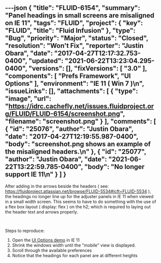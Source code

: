 ---json
{
  "title": "FLUID-6154",
  "summary": "Panel headings in small screens are misaligned on IE 11",
  "tags": "FLUID",
  "project": {
    "key": "FLUID",
    "title": "Fluid Infusion"
  },
  "type": "Bug",
  "priority": "Major",
  "status": "Closed",
  "resolution": "Won't Fix",
  "reporter": "Justin Obara",
  "date": "2017-04-27T12:17:32.753-0400",
  "updated": "2021-06-22T13:23:04.295-0400",
  "versions": [],
  "fixVersions": [
    "3.0"
  ],
  "components": [
    "Prefs Framework",
    "UI Options"
  ],
  "environment": "IE 11 ( Win 7 )\n",
  "issueLinks": [],
  "attachments": [
    {
      "type": "image",
      "url": "https://idrc.cachefly.net/issues.fluidproject.org/FLUID/FLUID-6154/screenshot.png",
      "filename": "screenshot.png"
    }
  ],
  "comments": [
    {
      "id": "25076",
      "author": "Justin Obara",
      "date": "2017-04-27T12:19:55.987-0400",
      "body": "screenshot.png shows an example of the misaligned headers.\n"
    },
    {
      "id": "25077",
      "author": "Justin Obara",
      "date": "2021-06-22T13:22:59.785-0400",
      "body": "No longer support IE 11\n"
    }
  ]
}
---
After adding in the arrows beside the headers ( see: <https://fluidproject.atlassian.net/browse/FLUID-5534#icft=FLUID-5534> ), the headings no longer line up for the adjuster panels in IE 11 when viewed in a small width screen. This seems to have to do something with the use of a flex box layout ( display: flex ) on the h2; which is required to laying out the header text and arrows properly.

 

Steps to reproduce:

1. Open the [UI Options demo](http://build.fluidproject.org/infusion/demos/uiOptions/) in IE 11
2. Shrink the windows width until the "mobile" view is displayed.
3. Scroll through the available preferences
4. Notice that the headings for each panel are at different heights

        